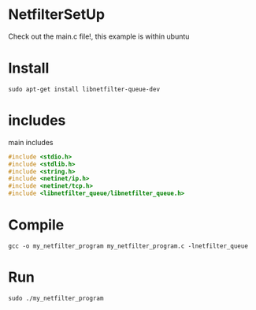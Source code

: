 # NetfilterSetUp
Check out the main.c file!,
this example is within ubuntu

# Install
  ```
  sudo apt-get install libnetfilter-queue-dev
  ```
# includes
main includes
  ```c
  #include <stdio.h>
  #include <stdlib.h>
  #include <string.h>
  #include <netinet/ip.h>
  #include <netinet/tcp.h>
  #include <libnetfilter_queue/libnetfilter_queue.h>
  ```
# Compile 
  ```
  gcc -o my_netfilter_program my_netfilter_program.c -lnetfilter_queue
  ```
# Run
  ```
  sudo ./my_netfilter_program
  ```
